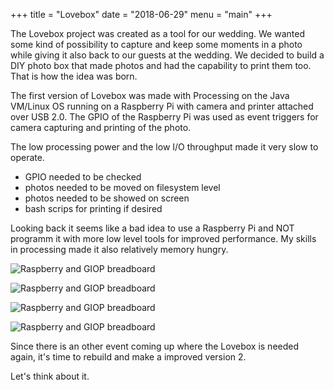 +++
title = "Lovebox"
date = "2018-06-29"
menu = "main"
+++

The Lovebox project was created as a tool for our wedding. We wanted some kind of possibility to capture and keep some moments in a photo while giving it also back to our guests at the wedding. We decided to build a DIY photo box that made photos and had the capability to print them too. That is how the idea was born.

The first version of Lovebox was made with Processing on the Java VM/Linux OS running on a Raspberry Pi with camera and printer attached over USB 2.0. The GPIO of the Raspberry Pi was used as event triggers for camera capturing and printing of the photo.

The low processing power and the low I/O throughput made it very slow to operate.

 - GPIO needed to be checked
 - photos needed to be moved on filesystem level
 - photos needed to be showed on screen
 - bash scrips for printing if desired

Looking back it seems like a bad idea to use a Raspberry Pi and NOT programm it with more low level tools for improved performance. My skills in processing made it also relatively memory hungry.

![Raspberry and GIOP breadboard](https://www.pirogoff.me/images/lovebox_v1_1.jpg)

![Raspberry and GIOP breadboard](https://www.pirogoff.me/images/lovebox_v1_2.jpg)

![Raspberry and GIOP breadboard](https://www.pirogoff.me/images/lovebox_v1_3.jpg)

![Raspberry and GIOP breadboard](https://www.pirogoff.me/images/lovebox_v1_4.jpg)

Since there is an other event coming up where the Lovebox is needed again, it's time to rebuild and make a improved version 2.

Let's think about it.
